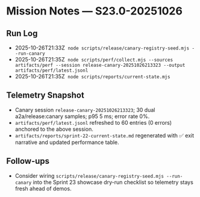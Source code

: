 # Mission Notes — S23.0-20251026

## Run Log
- 2025-10-26T21:33Z &nbsp;`node scripts/release/canary-registry-seed.mjs --run-canary`
- 2025-10-26T21:35Z &nbsp;`node scripts/perf/collect.mjs --sources artifacts/perf --session release-canary-20251026213323 --output artifacts/perf/latest.jsonl`
- 2025-10-26T21:35Z &nbsp;`node scripts/reports/current-state.mjs`

## Telemetry Snapshot
- Canary session `release-canary-20251026213323`; 30 dual a2a/release:canary samples; p95 5 ms; error rate 0%.
- `artifacts/perf/latest.jsonl` refreshed to 60 entries (0 errors) anchored to the above session.
- `artifacts/reports/sprint-22-current-state.md` regenerated with ✅ exit narrative and updated performance table.

## Follow-ups
- Consider wiring `scripts/release/canary-registry-seed.mjs --run-canary` into the Sprint 23 showcase dry-run checklist so telemetry stays fresh ahead of demos.
